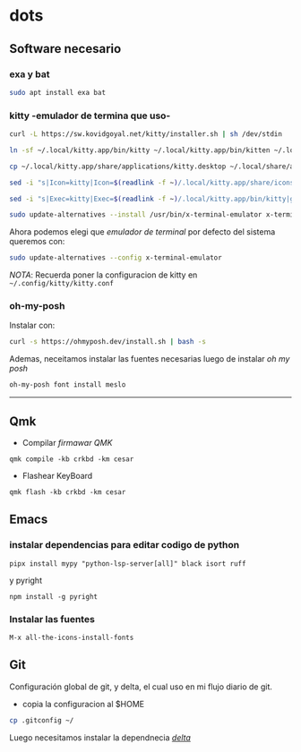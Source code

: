 # dots

## Software necesario

### exa y bat
```bash
sudo apt install exa bat
```
### kitty -emulador de termina que uso-
```bash
curl -L https://sw.kovidgoyal.net/kitty/installer.sh | sh /dev/stdin
```

```bash
ln -sf ~/.local/kitty.app/bin/kitty ~/.local/kitty.app/bin/kitten ~/.local/bin/
```

```bash
cp ~/.local/kitty.app/share/applications/kitty.desktop ~/.local/share/applications/
```

```bash
sed -i "s|Icon=kitty|Icon=$(readlink -f ~)/.local/kitty.app/share/icons/hicolor/256x256/apps/kitty.png|g" ~/.local/share/applications/kitty*.desktop
```

```bash
sed -i "s|Exec=kitty|Exec=$(readlink -f ~)/.local/kitty.app/bin/kitty|g" ~/.local/share/applications/kitty*.desktop
```

```bash
sudo update-alternatives --install /usr/bin/x-terminal-emulator x-terminal-emulator ~/.local/bin/kitty 40
```

Ahora podemos elegi que _emulador de terminal_ por defecto del sistema queremos con:
```bash
sudo update-alternatives --config x-terminal-emulator
```
*NOTA*: Recuerda poner la configuracion de kitty en `~/.config/kitty/kitty.conf`

### oh-my-posh

Instalar con:
```bash
curl -s https://ohmyposh.dev/install.sh | bash -s
```
Ademas, neceitamos instalar las fuentes necesarias
luego de instalar _oh my posh_
```bash
oh-my-posh font install meslo
```

---

## Qmk

* Compilar *firmawar QMK*
```shell
qmk compile -kb crkbd -km cesar
```

* Flashear KeyBoard
```shell
qmk flash -kb crkbd -km cesar
```

## Emacs

### instalar dependencias para editar codigo de python

  ```shell
  pipx install mypy "python-lsp-server[all]" black isort ruff
  ```
  y pyright
  ```shell
  npm install -g pyright
  ```
### Instalar las fuentes
  ```shell
  M-x all-the-icons-install-fonts
  ```

## Git
Configuración global de git, y delta, el cual uso en mi flujo diario de git.

* copia la configuracion al $HOME
```bash
cp .gitconfig ~/
```

Luego necesitamos instalar la dependnecia [*delta*](https://dandavison.github.io/delta/installation.html)
